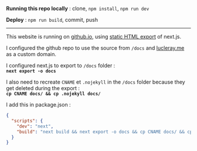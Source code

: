 **Running this repo locally** :
clone, `npm install`, `npm run dev`

**Deploy** : `npm run build`, commit, push

<hr>

This website is running on [github.io](https://github.io/), using [static HTML export](https://github.com/zeit/next.js/#static-html-export) of next.js.

I configured the github repo to use the source from `/docs` and [lucleray.me](https://lucleray.me) as a custom domain.

I configured next.js to export to `/docs` folder :<br>
**`next export -o docs`**

I also need to recreate `CNAME` et `.nojekyll` in the `/docs` folder because they get deleted during the export :<br>
**`cp CNAME docs/ && cp .nojekyll docs/`**

I add this in package.json :
```json
{
  "scripts": {
    "dev": "next",
    "build": "next build && next export -o docs && cp CNAME docs/ && cp .nojekyll docs/"
  }
}
```
